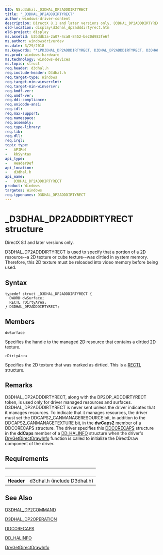 ```yaml
---
UID: NS:d3dhal._D3DHAL_DP2ADDDIRTYRECT
title: "_D3DHAL_DP2ADDDIRTYRECT"
author: windows-driver-content
description: DirectX 8.1 and later versions only. D3DHAL_DP2ADDDIRTYRECT is used to specify that a portion of a 2D resource--a 2D texture or cube texture--was dirtied in system memory. Therefore, this 2D texture must be reloaded into video memory before being used.
old-location: display\d3dhal_dp2adddirtyrect.htm
old-project: display
ms.assetid: b3bddb3a-2a07-4ca8-8452-be20d983fe6f
ms.author: windowsdriverdev
ms.date: 3/29/2018
ms.keywords: "*LPD3DHAL_DP2ADDDIRTYRECT, D3DHAL_DP2ADDDIRTYRECT, D3DHAL_DP2ADDDIRTYRECT structure [Display Devices], LPD3DHAL_DP2ADDDIRTYRECT, LPD3DHAL_DP2ADDDIRTYRECT structure pointer [Display Devices], _D3DHAL_DP2ADDDIRTYRECT, d3dhal/D3DHAL_DP2ADDDIRTYRECT, d3dhal/LPD3DHAL_DP2ADDDIRTYRECT, d3dstrct_64c25041-cbd9-4073-a42a-e9fb304e0d65.xml, display.d3dhal_dp2adddirtyrect"
ms.prod: windows-hardware
ms.technology: windows-devices
ms.topic: struct
req.header: d3dhal.h
req.include-header: D3dhal.h
req.target-type: Windows
req.target-min-winverclnt: 
req.target-min-winversvr: 
req.kmdf-ver: 
req.umdf-ver: 
req.ddi-compliance: 
req.unicode-ansi: 
req.idl: 
req.max-support: 
req.namespace: 
req.assembly: 
req.type-library: 
req.lib: 
req.dll: 
req.irql: 
topic_type:
-	APIRef
-	kbSyntax
api_type:
-	HeaderDef
api_location:
-	d3dhal.h
api_name:
-	D3DHAL_DP2ADDDIRTYRECT
product: Windows
targetos: Windows
req.typenames: D3DHAL_DP2ADDDIRTYRECT
---
```


# _D3DHAL_DP2ADDDIRTYRECT structure
DirectX 8.1 and later versions only.
   

D3DHAL_DP2ADDDIRTYRECT is used to specify that a portion of a 2D resource--a 2D texture or cube texture--was dirtied in system memory. Therefore, this 2D texture must be reloaded into video memory before being used.

## Syntax
```
typedef struct _D3DHAL_DP2ADDDIRTYRECT {
  DWORD dwSurface;
  RECTL rDirtyArea;
} D3DHAL_DP2ADDDIRTYRECT;
```

## Members


`dwSurface`

Specifies the handle to the managed 2D resource that contains a dirtied 2D texture.

`rDirtyArea`

Specifies the 2D texture that was marked as dirtied. This is a <a href="https://msdn.microsoft.com/library/windows/hardware/ff569236">RECTL</a> structure.

## Remarks
D3DHAL_DP2ADDDIRTYRECT, along with the DP2OP_ADDDIRTYRECT token, is used only for driver managed resources and surfaces. D3DHAL_DP2ADDDIRTYRECT is never sent unless the driver indicates that it manages resources. To indicate that it manages resources, the driver must set the DDCAPS2_CANMANAGERESOURCE bit, in addition to the DDCAPS2_CANMANAGETEXTURE bit, in the <b>dwCaps2</b> member of a DDCORECAPS structure. The driver specifies this <a href="https://msdn.microsoft.com/library/windows/hardware/ff549248">DDCORECAPS</a> structure in the <b>ddCaps</b> member of a <a href="https://msdn.microsoft.com/library/windows/hardware/ff551627">DD_HALINFO</a> structure when the driver's <a href="https://msdn.microsoft.com/library/windows/hardware/ff556229">DrvGetDirectDrawInfo</a> function is called to initialize the DirectDraw component of the driver.

## Requirements
| &nbsp; | &nbsp; |
| ---- |:---- |
| **Header** | d3dhal.h (include D3dhal.h) |

## See Also

<a href="https://msdn.microsoft.com/library/windows/hardware/ff545454">D3DHAL_DP2COMMAND</a>



<a href="https://msdn.microsoft.com/library/windows/hardware/ff545678">D3DHAL_DP2OPERATION</a>



<a href="https://msdn.microsoft.com/library/windows/hardware/ff549248">DDCORECAPS</a>



<a href="https://msdn.microsoft.com/library/windows/hardware/ff551627">DD_HALINFO</a>



<a href="https://msdn.microsoft.com/library/windows/hardware/ff556229">DrvGetDirectDrawInfo</a>